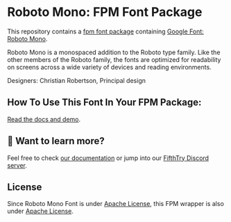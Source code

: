 # Roboto Mono: FPM Font Package

This repository contains a [fpm font package](https://fpm.dev/featured/fonts/) containing [Google Font: 
Roboto Mono](https://fonts.google.com/specimen/Roboto+Mono/about?query=roboto).

Roboto Mono is a monospaced addition to the Roboto type family. Like the other
members of the Roboto family, the fonts are optimized for readability on
screens across a wide variety of devices and reading environments. 

Designers: Christian Robertson, Principal design

## How To Use This Font In Your FPM Package:

[Read the docs and demo](https://fastn-community.github.io/roboto-mono-font).

## 👀 Want to learn more?

Feel free to check [our documentation](https://fpm.dev/) or jump into our
[FifthTry Discord server](https://discord.gg/bucrdvptYd).

## License

Since Roboto Mono Font is under [Apache License](https://fonts.google.com/specimen/Roboto+Mono/about?query=roboto), this FPM wrapper is also
under [Apache License](LICENSE).




